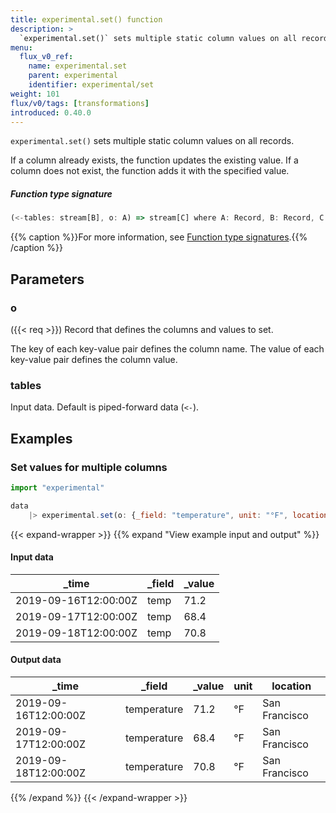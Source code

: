 ```yaml
---
title: experimental.set() function
description: >
  `experimental.set()` sets multiple static column values on all records.
menu:
  flux_v0_ref:
    name: experimental.set
    parent: experimental
    identifier: experimental/set
weight: 101
flux/v0/tags: [transformations]
introduced: 0.40.0
---
```


<!------------------------------------------------------------------------------

IMPORTANT: This page was generated from comments in the Flux source code. Any
edits made directly to this page will be overwritten the next time the
documentation is generated. 

To make updates to this documentation, update the function comments above the
function definition in the Flux source code:

https://github.com/influxdata/flux/blob/master/stdlib/experimental/experimental.flux#L248-L248

Contributing to Flux: https://github.com/influxdata/flux#contributing
Fluxdoc syntax: https://github.com/influxdata/flux/blob/master/docs/fluxdoc.md

------------------------------------------------------------------------------->

`experimental.set()` sets multiple static column values on all records.

If a column already exists, the function updates the existing value.
If a column does not exist, the function adds it with the specified value.

##### Function type signature

```js
(<-tables: stream[B], o: A) => stream[C] where A: Record, B: Record, C: Record
```

{{% caption %}}For more information, see [Function type signatures](/flux/v0/function-type-signatures/).{{% /caption %}}

## Parameters

### o
({{< req >}})
Record that defines the columns and values to set.

The key of each key-value pair defines the column name.
The value of each key-value pair defines the column value.

### tables

Input data. Default is piped-forward data (`<-`).




## Examples

### Set values for multiple columns

```js
import "experimental"

data
    |> experimental.set(o: {_field: "temperature", unit: "°F", location: "San Francisco"})

```

{{< expand-wrapper >}}
{{% expand "View example input and output" %}}

#### Input data

| _time                | _field  | _value  |
| -------------------- | ------- | ------- |
| 2019-09-16T12:00:00Z | temp    | 71.2    |
| 2019-09-17T12:00:00Z | temp    | 68.4    |
| 2019-09-18T12:00:00Z | temp    | 70.8    |


#### Output data

| _time                | _field      | _value  | unit  | location      |
| -------------------- | ----------- | ------- | ----- | ------------- |
| 2019-09-16T12:00:00Z | temperature | 71.2    | °F    | San Francisco |
| 2019-09-17T12:00:00Z | temperature | 68.4    | °F    | San Francisco |
| 2019-09-18T12:00:00Z | temperature | 70.8    | °F    | San Francisco |

{{% /expand %}}
{{< /expand-wrapper >}}
